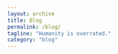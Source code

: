 ```yaml
---
layout: archive
title: Blog
permalink: /blog/
tagline: "Humanity is overrated."
category: "blog"
---
```

